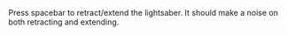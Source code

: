 Press spacebar to retract/extend the lightsaber. It should make a noise on both retracting and extending.
